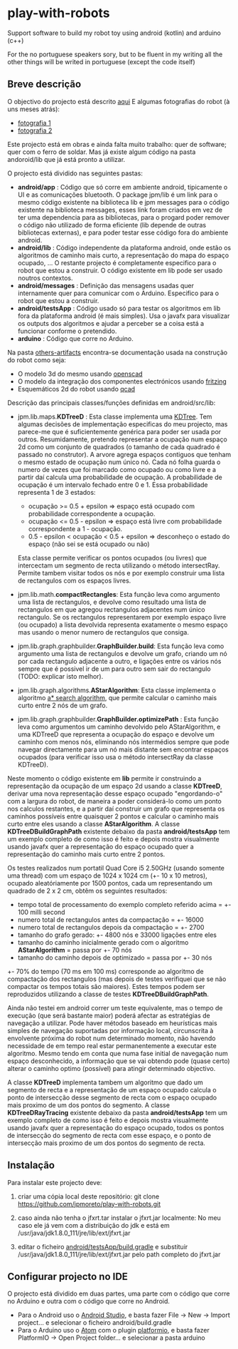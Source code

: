 # play-with-robots
Support software to build my robot toy using android (kotlin) and arduino (c++)

For the no portuguese speakers sory, but to be fluent in my writing all the other things will be writed in portuguese (except the code itself)

## Breve descrição
O objectivo do projecto está descrito [aqui](https://github.com/jpmoreto/play-with-robots/blob/master/docs/descri%C3%A7%C3%A3o_robot.pdf)
E algumas fotografias do robot (à uns meses atrás):
* [fotografia 1](https://github.com/jpmoreto/play-with-robots/blob/master/docs/20170208_013006.jpg)
* [fotografia 2](https://github.com/jpmoreto/play-with-robots/blob/master/docs/20170208_013019.jpg)

Este projecto está em obras e ainda falta muito trabalho: quer de software; quer com o ferro de soldar. Mas já existe algum código na pasta andoroid/lib que já está pronto a utilizar. 

O projecto está dividido nas seguintes pastas:
* **android/app** : Código que só corre em ambiente android, tipicamente o UI e as comunicações bluetooth. O package jpm/lib é um link para o mesmo código existente na biblioteca lib e jpm messages para o código existente na biblioteca messages, esses link foram criados em vez de ter uma dependencia para as bibliotecas, para o progard poder remover o código não utilizado de forma eficiente (lib depende de outras bibliotecas externas), e para poder testar esse código fora do ambiente android.
* **android/lib** : Código independente da plataforma android, onde estão os algoritmos de caminho mais curto, a representação do mapa do espaço ocupado, ... O restante projecto é completamente especifico para o robot que estou a construir. O código existente em lib pode ser usado noutros contextos.
* **android/messages** : Definição das mensagens usadas quer internamente quer para comunicar com o Arduino. Especifico para o robot que estou a construir. 
* **android/testsApp** : Código usado só para testar os algoritmos em lib fora da plataforma android (é mais simples). Usa o javafx para visualizar os outputs dos algoritmos e ajudar a perceber se a coisa está a funcionar conforme o pretendido.
* **arduino** : Código que corre no Arduino.

Na pasta [others-artifacts](https://github.com/jpmoreto/play-with-robots/tree/master/others-artifacts) encontra-se documentação usada na construção do robot como seja:
* O modelo 3d do mesmo usando [openscad](http://www.openscad.org/)
* O modelo da integração dos componentes electrónicos usando [fritzing](http://fritzing.org)
* Esquemáticos 2d do robot usando [qcad](https://qcad.org)

Descrição das principais classes/funções definidas em android/src/lib:
* jpm.lib.maps.**KDTreeD** : Esta classe implementa uma [KDTree](https://en.wikipedia.org/wiki/K-d_tree). Tem algumas decisões de implementação especificas do meu projecto, mas parece-me que é suficientemente genérica para poder ser usada por outros. Resumidamente, pretendo representar a ocupação num espaço 2d como um conjunto de quadrados (o tamanho de cada quadrado é passado no construtor). A arvore agrega espaços contiguos que tenham o mesmo estado de ocupação num único nó. Cada nó folha guarda o numero de vezes que foi marcado como ocupado ou como livre e a partir daí calcula uma probabilidade de ocupação. A probabilidade de ocupação é um intervalo fechado entre 0 e 1. Essa probabilidade representa 1 de 3 estados:
  * ocupação >= 0.5 + epsilon => espaço está ocupado com probabilidade correspondente a ocupação.
  * ocupação <= 0.5 - epsilon => espaço está livre com probabilidade correspondente a 1 - ocupação.
  * 0.5 - epsilon < ocupação < 0.5 + epsilon => desconheço o estado do espaço (não sei se está ocupado ou não)
  
  Esta classe permite verificar os pontos ocupados (ou livres) que intercectam um segmento de recta utilizando o método intersectRay.
  Permite tambem visitar todos os nós e por exemplo construir uma lista de rectangulos com os espaços livres.
  
* jpm.lib.math.**compactRectangles**: Esta função leva como argumento uma lista de rectangulos, e devolve como resultado uma lista de rectangulos em que agregou rectangulos adjacentes num único rectangulo. Se os rectangulos representarem por exemplo espaço livre (ou ocupado) a lista devolvida representa exatamente o mesmo espaço mas usando o menor numero de rectangulos que consiga.  
* jpm.lib.graph.graphbuilder.**GraphBuilder.build**: Esta função leva como argumento uma lista de rectangulos e devolve um grafo, criando um nó por cada rectangulo adjacente a outro, e ligações entre os vários nós sempre que é possivel ir de um para outro sem sair do rectangulo (TODO: explicar isto melhor).  
* jpm.lib.graph.algorithms.**AStarAlgorithm**: Esta classe implementa o algoritmo [a* search algorithm](https://en.wikipedia.org/wiki/A*_search_algorithm), que permite calcular o caminho mais curto entre 2 nós de um grafo.
* jpm.lib.graph.graphbuilder.**GraphBuilder.optimizePath** : Esta função leva como argumentos um caminho devolvido pelo AStarAlgorithm, e uma KDTreeD que representa a ocupação do espaço e devolve um caminho com menos nós, eliminando nós intermédios sempre que pode navegar directamente para um nó mais distante sem encontrar espaços ocupados (para verificar isso usa o método intersectRay da classe KDTreeD).

Neste momento o código existente em **lib** permite ir construindo a representação da ocupação de um espaço 2d usando a classe **KDTreeD**, derivar uma nova representação desse espaço ocupado "engordando-o" com a largura do robot, de maneira a poder considerá-lo como um ponto nos calculos restantes, e a partir daí construir um grafo que representa os caminhos possíveis entre quaisquer 2 pontos e calcular o caminho mais curto entre eles usando a classe **AStarAlgorithm**.
A classe **KDTreeDBuildGraphPath** existente debaixo da pasta **android/testsApp** tem um exemplo completo de como isso é feito e depois mostra visualmente usando javafx quer a representação do espaço ocupado quer a representação do caminho mais curto entre 2 pontos.

Os testes realizados num portatil Quad Core i5 2.50GHz (usando somente uma thread) com um espaço de 1024 x 1024 cm (+- 10 x 10 metros), ocupado aleatóriamente por 1500 pontos, cada um representando um quadrado de 2 x 2 cm, obtêm os seguintes resultados:
* tempo total de processamento do exemplo completo referido acima = +- 100 milli second
* numero total de rectangulos antes da compactação = +- 16000
* numero total de rectangulos depois da compactação = +- 2700
* tamanho do grafo gerado: +- 4800 nós e 33000 ligações entre eles
* tamanho do caminho inicialmente gerado com o algoritmo **AStarAlgorithm** = passa por +- 70 nós
* tamanho do caminho depois de optimizado = passa por +- 30 nós

+- 70% do tempo (70 ms em 100 ms) corresponde ao algoritmo de compactação dos rectangulos (mas depois de testes verifiquei que se não compactar os tempos totais são maiores).
Estes tempos podem ser reproduzidos utilizando a classe de testes **KDTreeDBuildGraphPath**.

Ainda não testei em android correr um teste equivalente, mas o tempo de execução (que será bastante maior) poderá afectar as estratégias de navegação a utilizar.
Pode haver métodos baseado em heurísticas mais simples de navegação suportadas por informação local, circunscrita à envolvente próxima do robot num determinado momento, não havendo necessidade de em tempo real estar permanentemente a executar este algoritmo. Mesmo tendo em conta que numa fase initial de navegação num espaço desconhecido, a informação que se vai obtendo pode (quase certo) alterar o caminho optimo (possível) para atingir determinado objectivo.

A classe **KDTreeD** implementa tambem um algoritmo que dado um segmento de recta e a representação de um espaço ocupado calcula o ponto de intersecção desse segmento de recta com o espaço ocupado mais proximo de um dos pontos do segmento. 
A classe **KDTreeDRayTracing** existente debaixo da pasta **android/testsApp** tem um exemplo completo de como isso é feito e depois mostra visualmente usando javafx quer a representação do espaço ocupado, todos os pontos de intersecção do segmento de recta com esse espaço, e o ponto de intersecção mais proximo de um dos pontos do segmento de recta.

## Instalação

Para instalar este projecto deve:

1. criar uma cópia local deste repositório: 
git clone https://github.com/jpmoreto/play-with-robots.git

1. caso ainda não tenha o jfxrt.tar instalar o jfxrt.jar localmente:
   No meu caso ele já vem com a distribuição do jdk e está em /usr/java/jdk1.8.0_111/jre/lib/ext/jfxrt.jar
   
1. editar o ficheiro [android/testsApp/build.gradle](gradle/testsApp/build.gradle) e substituir /usr/java/jdk1.8.0_111/jre/lib/ext/jfxrt.jar pelo path completo do jfxrt.jar

## Configurar projecto no IDE

O projecto está dividido em duas partes, uma parte com o código que corre no Arduino e outra com o código que corre no Android.

* Para o Android uso o [Android Studio](https://developer.android.com/studio/index.html), e basta fazer File -> New -> Import project... e selecionar o ficheiro android/build.gradle
* Para o Arduino uso o [Atom](https://atom.io/) com o plugin [platformio](http://platformio.org/), e basta fazer PlatformIO -> Open Project folder... e selecionar a pasta arduino 

